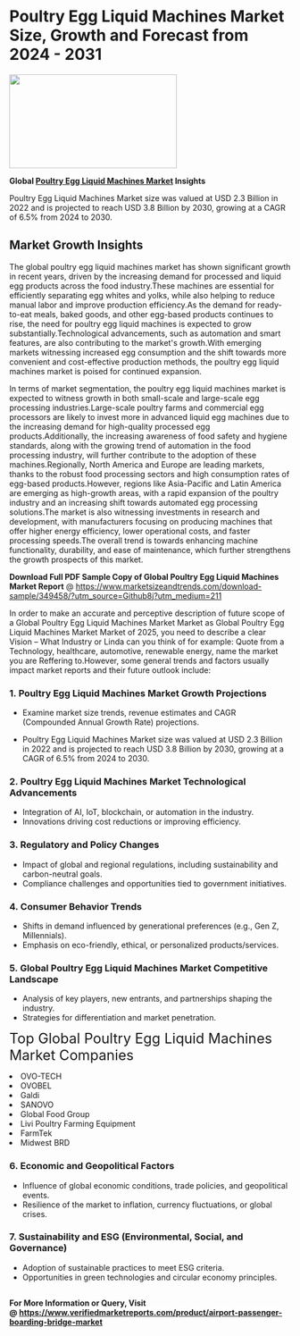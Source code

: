 <H1>Poultry Egg Liquid Machines Market Size, Growth and Forecast from 2024 - 2031</H1><img class="aligncenter size-medium wp-image-584254" src="https://thirdeyenews.in/wp-content/uploads/2024/09/Global-Market-Research-300x168.jpeg" alt="" width="300" height="168" /><p><strong>Global&nbsp;<a href="https://www.marketsizeandtrends.com/download-sample/349458/?utm_source=Github8j?utm_medium=211">Poultry Egg Liquid Machines Market</a> Insights</strong></p><p>Poultry Egg Liquid Machines Market size was valued at USD 2.3 Billion in 2022 and is projected to reach USD 3.8 Billion by 2030, growing at a CAGR of 6.5% from 2024 to 2030.</p><p><h2>Market Growth Insights</h2> <p>The global poultry egg liquid machines market has shown significant growth in recent years, driven by the increasing demand for processed and liquid egg products across the food industry.These machines are essential for efficiently separating egg whites and yolks, while also helping to reduce manual labor and improve production efficiency.As the demand for ready-to-eat meals, baked goods, and other egg-based products continues to rise, the need for poultry egg liquid machines is expected to grow substantially.Technological advancements, such as automation and smart features, are also contributing to the market's growth.With emerging markets witnessing increased egg consumption and the shift towards more convenient and cost-effective production methods, the poultry egg liquid machines market is poised for continued expansion.</p> <p>In terms of market segmentation, the poultry egg liquid machines market is expected to witness growth in both small-scale and large-scale egg processing industries.Large-scale poultry farms and commercial egg processors are likely to invest more in advanced liquid egg machines due to the increasing demand for high-quality processed egg products.Additionally, the increasing awareness of food safety and hygiene standards, along with the growing trend of automation in the food processing industry, will further contribute to the adoption of these machines.Regionally, North America and Europe are leading markets, thanks to the robust food processing sectors and high consumption rates of egg-based products.However, regions like Asia-Pacific and Latin America are emerging as high-growth areas, with a rapid expansion of the poultry industry and an increasing shift towards automated egg processing solutions.The market is also witnessing investments in research and development, with manufacturers focusing on producing machines that offer higher energy efficiency, lower operational costs, and faster processing speeds.The overall trend is towards enhancing machine functionality, durability, and ease of maintenance, which further strengthens the growth prospects of this market.</p><p><span class=""><strong>Download Full PDF Sample Copy of Global Poultry Egg Liquid Machines Market Report</strong> @ <a href="https://www.marketsizeandtrends.com/download-sample/349458/?utm_source=Github8j?utm_medium=211" target="_blank">https://www.marketsizeandtrends.com/download-sample/349458/?utm_source=Github8j?utm_medium=211</a></span></p><p>In order to make an accurate and perceptive description of future scope of a Global&nbsp;Poultry Egg Liquid Machines Market Market as Global&nbsp;Poultry Egg Liquid Machines Market Market of 2025, you need to describe a clear Vision &ndash; What Industry or Linda can you think of for example: Quote from a Technology, healthcare, automotive, renewable energy, name the market you are Reffering to.However, some general trends and factors usually impact market reports and their future outlook include:</p><h3>1.&nbsp;<strong>Poultry Egg Liquid Machines Market Growth Projections</strong></h3><ul><li>Examine market size trends, revenue estimates and CAGR (Compounded Annual Growth Rate) projections.</li><li><p>Poultry Egg Liquid Machines Market size was valued at USD 2.3 Billion in 2022 and is projected to reach USD 3.8 Billion by 2030, growing at a CAGR of 6.5% from 2024 to 2030.</p></li></ul><h3>2.&nbsp;<strong>Poultry Egg Liquid Machines Market Technological Advancements</strong></h3><ul><li>Integration of AI, IoT, blockchain, or automation in the industry.</li><li>Innovations driving cost reductions or improving efficiency.</li></ul><h3>3.&nbsp;<strong>Regulatory and Policy Changes</strong></h3><ul><li>Impact of global and regional regulations, including sustainability and carbon-neutral goals.</li><li>Compliance challenges and opportunities tied to government initiatives.</li></ul><h3>4.&nbsp;<strong>Consumer Behavior Trends</strong></h3><ul><li>Shifts in demand influenced by generational preferences (e.g., Gen Z, Millennials).</li><li>Emphasis on eco-friendly, ethical, or personalized products/services.</li></ul><h3>5.&nbsp;<strong>Global Poultry Egg Liquid Machines Market Competitive Landscape</strong></h3><ul><li>Analysis of key players, new entrants, and partnerships shaping the industry.</li><li>Strategies for differentiation and market penetration.</li></ul><p data-pm-slice="1 1 []"><span style="color: inherit; font-family: inherit; font-size: 25px;">Top Global Poultry Egg Liquid Machines Market Companies</span></p><div class="" data-test-id=""><p><li>OVO-TECH</li><li> OVOBEL</li><li> Galdi</li><li> SANOVO</li><li> Global Food Group</li><li> Livi Poultry Farming Equipment</li><li> FarmTek</li><li> Midwest BRD</li></p></div><h3>6.&nbsp;<strong>Economic and Geopolitical Factors</strong></h3><ul><li>Influence of global economic conditions, trade policies, and geopolitical events.</li><li>Resilience of the market to inflation, currency fluctuations, or global crises.</li></ul><h3>7.&nbsp;<strong>Sustainability and ESG (Environmental, Social, and Governance)</strong></h3><ul><li>Adoption of sustainable practices to meet ESG criteria.</li><li>Opportunities in green technologies and circular economy principles.</li></ul><h2><strong style="font-size: 14px;">For More Information or Query, Visit @&nbsp;</strong><a style="background-color: #ffffff; font-size: 14px;" href="https://www.marketsizeandtrends.com/report/poultry-egg-liquid-machines-market/" target="_blank">https://www.verifiedmarketreports.com/product/airport-passenger-boarding-bridge-market</a></h2>